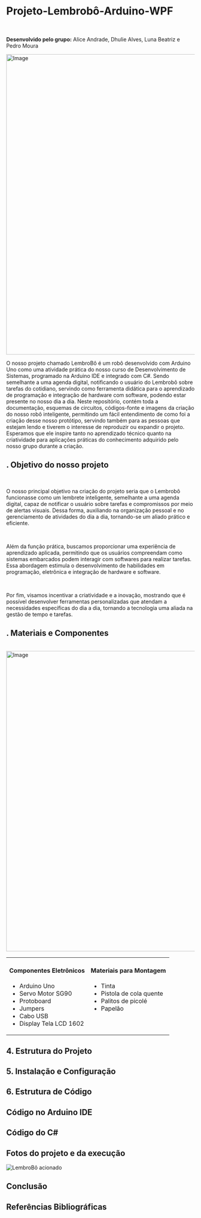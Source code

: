 # Projeto-Lembrobô-Arduino-WPF

<br/>

**Desenvolvido pelo grupo:** Alice Andrade, Dhulie Alves, Luna Beatriz e Pedro Moura

<img width="600" height="800" alt="Image" src="https://github.com/user-attachments/assets/d7ce3ea9-bef3-49a5-88a5-5db6ebf615c7" />

<br/>

O nosso projeto chamado LembroBô é um robô desenvolvido com Arduino Uno como uma atividade prática do nosso curso de Desenvolvimento de Sistemas, programado na Arduino IDE e integrado com C#. Sendo semelhante a uma agenda digital, notificando o usuário do Lembrobô sobre tarefas do cotidiano, servindo como ferramenta didática para o aprendizado de programação e integração de hardware com software, podendo estar presente no nosso dia a dia. Neste repositório, contém toda a documentação, esquemas de circuitos, códigos-fonte e imagens da criação do nosso robô inteligente, permitindo um fácil entendimento de como foi a criação desse nosso protótipo, servindo também para as pessoas que estejam lendo e tiverem o interesse de reproduzir ou expandir o projeto. Esperamos que ele inspire tanto no aprendizado técnico quanto na criatividade para aplicações práticas do conhecimento adquirido pelo nosso grupo durante a criação. 

## . Objetivo do nosso projeto
<br/>

O nosso principal objetivo na criação do projeto seria que o Lembrobô funcionasse como um lembrete inteligente, semelhante a uma agenda digital, capaz de notificar o usuário sobre tarefas e compromissos por meio de alertas visuais. Dessa forma, auxiliando na organização pessoal e no gerenciamento de atividades do dia a dia, tornando-se um aliado prático e eficiente.

<br/>

Além da função prática, buscamos proporcionar uma experiência de aprendizado aplicada, permitindo que os usuários compreendam como sistemas embarcados podem interagir com softwares para realizar tarefas. Essa abordagem estimula o desenvolvimento de habilidades em programação, eletrônica e integração de hardware e software.

<br/>

Por fim, visamos incentivar a criatividade e a inovação, mostrando que é possível desenvolver ferramentas personalizadas que atendam a necessidades específicas do dia a dia, tornando a tecnologia uma aliada na gestão de tempo e tarefas.

## . Materiais e Componentes

<br/>

<img width="600" height="800" alt="Image" src="https://github.com/user-attachments/assets/6cdd6400-8b46-4f76-b0f6-c9787168a674" />


<br>

<table>
  <tr>
    <td width="50%" valign="top">
      <h4>Componentes Eletrônicos</h4>
      <ul>
        <li>Arduino Uno</li>
        <li>Servo Motor SG90</li>
        <li>Protoboard</li>
        <li>Jumpers</li>
        <li>Cabo USB</li>
        <li>Display Tela LCD 1602</li>
      </ul>
    </td>
    <td width="50%" valign="top">
      <h4>Materiais para Montagem</h4>
      <ul>
        <li>Tinta</li>
        <li>Pistola de cola quente</li>
        <li>Palitos de picolé</li>
        <li>Papelão</li>
      </ul>
    </td>
  </tr>
</table>



## 4. Estrutura do Projeto

## 5. Instalação e Configuração

## 6. Estrutura de Código

## Código no Arduino IDE

## Código do C#


## Fotos do projeto e da execução
![LembroBô acionado](link-da-imagem.png)


## Conclusão

## Referências Bibliográficas
